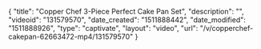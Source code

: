 {
    "title": "Copper Chef 3-Piece Perfect Cake Pan Set",
    "description": "",
    "videoid": "131579570",
    "date_created": "1511888442",
    "date_modified": "1511888926",
    "type": "captivate",
    "layout": "video",
    "url": "\/v\/copperchef-cakepan-62663472-mp4\/131579570"
}